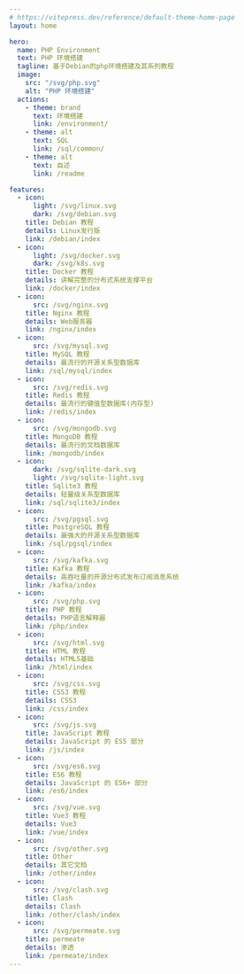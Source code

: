 ```yaml
---
# https://vitepress.dev/reference/default-theme-home-page
layout: home

hero:
  name: PHP Environment
  text: PHP 环境搭建
  tagline: 基于Debian的php环境搭建及其系列教程
  image:
    src: "/svg/php.svg"
    alt: "PHP 环境搭建"
  actions:
    - theme: brand
      text: 环境搭建
      link: /environment/
    - theme: alt
      text: SQL
      link: /sql/common/
    - theme: alt
      text: 自述
      link: /readme

features:
  - icon:
      light: /svg/linux.svg
      dark: /svg/debian.svg
    title: Debian 教程
    details: Linux发行版
    link: /debian/index
  - icon:
      light: /svg/docker.svg
      dark: /svg/k8s.svg
    title: Docker 教程
    details: 讲解完整的分布式系统支撑平台
    link: /docker/index
  - icon:
      src: /svg/nginx.svg
    title: Nginx 教程
    details: Web服务器
    link: /nginx/index
  - icon:
      src: /svg/mysql.svg
    title: MySQL 教程
    details: 最流行的开源关系型数据库
    link: /sql/mysql/index
  - icon:
      src: /svg/redis.svg
    title: Redis 教程
    details: 最流行的键值型数据库(内存型)
    link: /redis/index
  - icon:
      src: /svg/mongodb.svg
    title: MongoDB 教程
    details: 最流行的文档数据库
    link: /mongodb/index
  - icon:
      dark: /svg/sqlite-dark.svg
      light: /svg/sqlite-light.svg
    title: Sqlite3 教程
    details: 轻量级关系型数据库
    link: /sql/sqlite3/index
  - icon:
      src: /svg/pgsql.svg
    title: PostgreSQL 教程
    details: 最强大的开源关系型数据库
    link: /sql/pgsql/index
  - icon:
      src: /svg/kafka.svg
    title: Kafka 教程
    details: 高吞吐量的开源分布式发布订阅消息系统
    link: /kafka/index
  - icon:
      src: /svg/php.svg
    title: PHP 教程
    details: PHP语言解释器
    link: /php/index
  - icon:
      src: /svg/html.svg
    title: HTML 教程
    details: HTML5基础
    link: /html/index
  - icon:
      src: /svg/css.svg
    title: CSS3 教程
    details: CSS3
    link: /css/index
  - icon:
      src: /svg/js.svg
    title: JavaScript 教程
    details: JavaScript 的 ES5 部分
    link: /js/index
  - icon:
      src: /svg/es6.svg
    title: ES6 教程
    details: JavaScript 的 ES6+ 部分
    link: /es6/index
  - icon:
      src: /svg/vue.svg
    title: Vue3 教程
    details: Vue3
    link: /vue/index
  - icon:
      src: /svg/other.svg
    title: Other
    details: 其它文档
    link: /other/index
  - icon:
      src: /svg/clash.svg
    title: Clash
    details: Clash
    link: /other/clash/index
  - icon:
      src: /svg/permeate.svg
    title: permeate
    details: 渗透
    link: /permeate/index
---
```

